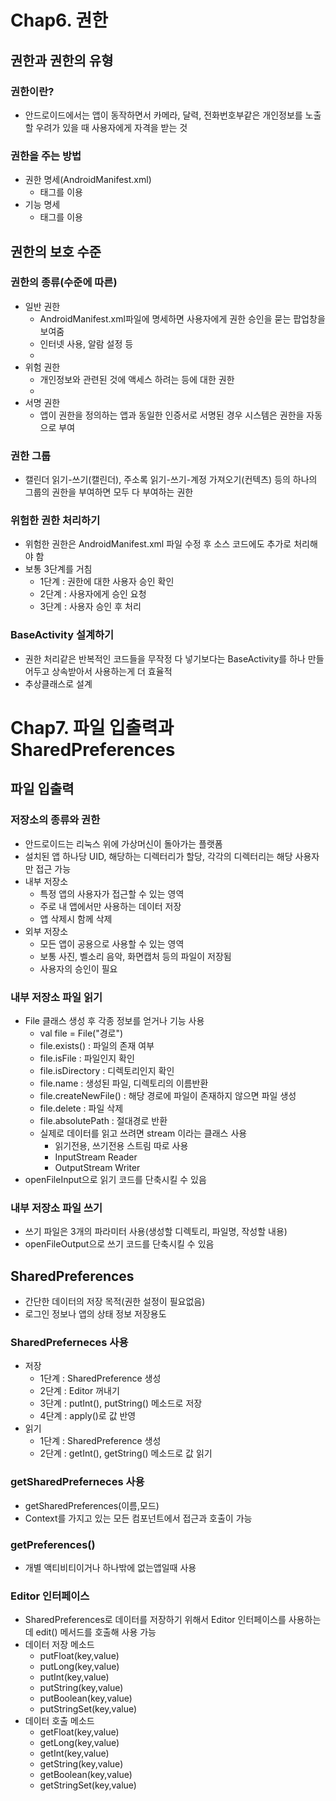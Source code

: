 # **Chap6. 권한**

## **권한과 권한의 유형**

### **권한이란?**
  * 안드로이드에서는 앱이 동작하면서 카메라, 달력, 전화번호부같은 개인정보를 노출할 우려가 있을 때 사용자에게 자격을 받는 것 

### **권한을 주는 방법**

* 권한 명세(AndroidManifest.xml)
  * <uses-permission />태그를 이용
* 기능 명세 
  * <uses-feature /> 태그를 이용


## **권한의 보호 수준**

### **권한의 종류(수준에 따른)**
  * 일반 권한
    * AndroidManifest.xml파일에 명세하면 사용자에게 권한 승인을 묻는 팝업창을 보여줌
    * 인터넷 사용, 알람 설정 등
    * <users-permission android:name = "android.permission.~"/>
  * 위험 권한
    * 개인정보와 관련된 것에 액세스 하려는 등에 대한 권한
    * <uses-permission android:name = "android.permission.~"/>
  * 서명 권한
    * 앱이 권한을 정의하는 앱과 동일한 인증서로 서명된 경우 시스템은 권한을 자동으로 부여

### **권한 그룹**
  * 캘린더 읽기-쓰기(캘린더), 주소록 읽기-쓰기-계정 가져오기(컨텍츠) 등의 하나의 그룹의 권한을 부여하면 모두 다 부여하는 권한

### **위험한 권한 처리하기**
  * 위험한 권한은 AndroidManifest.xml 파일 수정 후 소스 코드에도 추가로 처리해야 함
  * 보통 3단계를 거침
    * 1단계 : 권한에 대한 사용자 승인 확인
    * 2단계 : 사용자에게 승인 요청
    * 3단계 : 사용자 승인 후 처리

### **BaseActivity 설계하기**
  * 권한 처리같은 반복적인 코드들을 무작정 다 넣기보다는 BaseActivity를 하나 만들어두고 상속받아서 사용하는게 더 효율적
  * 추상클래스로 설계


# **Chap7. 파일 입출력과 SharedPreferences**

## **파일 입출력**

### **저장소의 종류와 권한**
  * 안드로이드는 리눅스 위에 가상머신이 돌아가는 플랫폼
  * 설치된 앱 하나당 UID, 해당하는 디렉터리가 할당, 각각의 디렉터리는 해당 사용자만 접근 가능
  * 내부 저장소
    * 특정 앱의 사용자가 접근할 수 있는 영역
    * 주로 내 앱에서만 사용하는 데이터 저장 
    * 앱 삭제시 함께 삭제
  * 외부 저장소
    * 모든 앱이 공용으로 사용할 수 있는 영역
    * 보통 사진, 벨소리 음악, 화면캡처 등의 파일이 저장됨
    * 사용자의 승인이 필요

### **내부 저장소 파일 읽기**
  * File 클래스 생성 후 각종 정보를 얻거나 기능 사용
    * val file = File("경로")
    * file.exists() : 파일의 존재 여부
    * file.isFile : 파일인지 확인
    * file.isDirectory : 디렉토리인지 확인
    * file.name : 생성된 파일, 디렉토리의 이름반환
    * file.createNewFile() : 해당 경로에 파일이 존재하지 않으면 파일 생성
    * file.delete : 파일 삭제
    * file.absolutePath : 절대경로 반환
    * 실제로 데이터를 읽고 쓰려면 stream 이라는 클래스 사용
      * 읽기전용, 쓰기전용 스트림 따로 사용
      *  InputStream Reader
      *  OutputStream Writer
   * openFileInput으로 읽기 코드를 단축시킬 수 있음

### **내부 저장소 파일 쓰기**
  * 쓰기 파일은 3개의 파라미터 사용(생성할 디렉토리, 파일명, 작성할 내용)
  * openFileOutput으로 쓰기 코드를 단축시킬 수 있음

## **SharedPreferences**
  * 간단한 데이터의 저장 목적(권한 설정이 필요없음)
  * 로그인 정보나 앱의 상태 정보 저장용도

### **SharedPreferneces 사용**
  * 저장
    * 1단계 : SharedPreference 생성
    * 2단계 : Editor 꺼내기
    * 3단계 : putInt(), putString() 메소드로 저장
    * 4단계 : apply()로 값 반영
  * 읽기
    * 1단계 : SharedPreference 생성
    * 2단계 : getInt(), getString() 메소드로 값 읽기

### **getSharedPreferneces 사용**
  * getSharedPreferences(이름,모드)
  * Context를 가지고 있는 모든 컴포넌트에서 접근과 호출이 가능
  
### **getPreferences()**
  * 개별 액티비티이거나 하나밖에 없는앱일때 사용

### **Editor 인터페이스**
  * SharedPreferences로 데이터를 저장하기 위해서 Editor 인터페이스를 사용하는데 edit() 메서드를 호출해 사용 가능
  * 데이터 저장 메소드
    * putFloat(key,value)
    * putLong(key,value)
    * putInt(key,value)
    * putString(key,value)
    * putBoolean(key,value)
    * putStringSet(key,value)
  * 데이터 호출 메소드
    * getFloat(key,value)
    * getLong(key,value)
    * getInt(key,value)
    * getString(key,value)
    * getBoolean(key,value)
    * getStringSet(key,value)